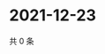 # 2021-12-23

共 0 条

<!-- BEGIN WEIBO -->
<!-- 最后更新时间 Thu Dec 23 2021 03:07:42 GMT+0800 (China Standard Time) -->

<!-- END WEIBO -->
